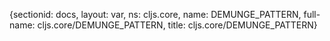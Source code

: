 {sectionid: docs, layout: var, ns: cljs.core, name: DEMUNGE_PATTERN, full-name: cljs.core/DEMUNGE_PATTERN,
  title: cljs.core/DEMUNGE_PATTERN}
